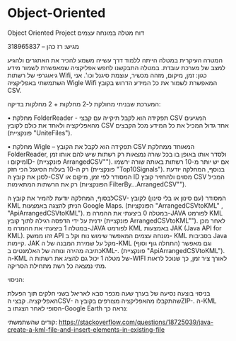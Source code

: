 # Object-Oriented
Object Oriented Project
דוח מטלה במונחה עצמים

מגיש: רז כהן – 318965837	

המטרה העיקרית במטלה הייתה ללמוד דרך עשייה משמע להכיר את האתגרים ולהגיע  למצב של מערכת עובדת.
במטלה התבקשנו לחפש אפליקציה שמאפשרת לשמור מידע גיאוגרפי של רשתות Wifi, כגון: זמן, מיקום, מזהה מכשיר, עוצמת סיגנל וכו'. אני השתמשתי באפליקציה Wigle Wifi המאפשרת לשמור את כל המידע הדרוש בקובץ CSV.
























המערכת שבניתי מחולקת ל-2 מחלקות + 2 מחלקות בדיקה:

•	מחלקת FolderReader - תפקידה הוא לקבל תיקייה עם קבצי CSV המגיעים מהאפליקציה ולאחד את כולם לקובץ CSV אחד גדול המכיל את כל המידע מכל הקבצים 
(פונקציית "UniteFiles").































•	מחלקת Wigle – תפקידה הוא לקבל את הקובץ CSV המאוחד ממחלקת FolderReader, ולסדר אותו באופן בו בכל שורה נמצאות רק רשתות שיש להם אותו זמן מיקום וID- 
(פונקציית ArrangedCSV"").
אם יש יותר מ-10 רשתות באותה שורה ירשמו רק ה-10 בעלות הסיגנל הכי חזק (פונקציית "Top10Signals").
בנוסף, המחלקה יודעת לסנן את קובץ ה-CSV המסודר לפי זמן, מיקום או ID מסוים ולהחזיר קובץ CSV המכיל רק את הרשתות המתאימות (הפונקציות FilterBy…ArrangedCSV"").



















לבסוף, המחלקה יודעת להמיר את קובץ הCSV- המסודר (עם סינון או בלי סינון) לקובץ KML הניתן להצגה באמצעות
Google Maps. 
(הפונקציות "ArrangedCSVtoKML" , "ApiArrangedCSVtoKML").
במטלה 0 ביצעתי את ההמרה מ-JAVA לפורמט KML ידנית על ידי הדפסה רגילה לתוך קובץ 
(פונקציית ArrangedCSVtoKML"").
לאחר מכן במטלה 1 ביצעתי את ההמרה מ-JAVA לפורמט KML באמצעות JAK (Java API for KML).
זהו ממשק API מונחה עצמים המאפשר שימוש נוח וקל ב- KML בסביבות Java קיימות. 
JAK מקל על שמירת המבנה של ה-KML (התחלה גוף וסוף) וגם מאפשר כתיבה מהירה ונוחה של האלמנטים בKML-.
(פונקציית "ApiArrangedCSVtoKML"). ה-KML של מטלה 1 יכול גם להציג את רשתות ה-WIFI לאורך ציר זמן, כך שנוכל לראות מתי נמצאה כל רשת מתחילת הסריקה.

הניסוי:

בניסוי בוצעה נסיעה של בערך שעה מכפר סבא לאריאל בשני חלקים תוך הפעלת האפליקציה. קבצי הCSV- שהתקבלו מהאפליקציה מצורפים בקובץ הZIP-. ה-KML  הסופי לאחר הצגתו ב-Google Earth נראה כך:












קודים שהשתמשתי:
https://stackoverflow.com/questions/18725039/java-create-a-kml-file-and-insert-elements-in-existing-file
